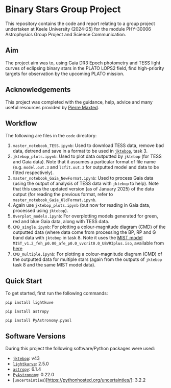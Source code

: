 # Binary Stars Group Project

This repository contains the code and report relating to a group project undertaken at Keele University (2024-25) for the module PHY-30006 Astrophysics Group Project and Science Communication. 

## Aim

The project aim was to, using Gaia DR3 Epoch photometry and TESS light curves of eclipsing binary stars in the PLATO LOPS2 field, find high-priority targets for observation by the upcoming PLATO mission.

## Acknowledgements 

This project was completed with the guidance, help, advice and many useful resources provided by [Pierre Maxted](https://www.astro.keele.ac.uk/pflm/).

## Workflow
The following are files in the `code` directory:
1. `master_notebook_TESS.ipynb`: Used to download TESS data, remove bad data, detrend and save in a format to be used in [`jktebop`](https://www.astro.keele.ac.uk/jkt/codes/jktebop.html), task 3.
2. `jktebop_plots.ipynb`: Used to plot data outputted by `jktebop` (for TESS and Gaia data). Note that it assumes a particular format of file name (e.g. `model.out.3` and `lcfit.out.3` for outputted model and data to be fitted respectively).
3. `master_notebook_Gaia_NewFormat.ipynb`: Used to process Gaia data (using the output of analysis of TESS data with `jktebop` to help). Note that this uses the updated version (as of January 2025) of the data output (for reading the previous format, refer to `master_notebook_Gaia_OldFormat.ipynb`.
4. Again use `jktebop_plots.ipynb` (but now for reading in Gaia data, processed using `jktebop`).
5. `Overplot_models.ipynb`: For overplotting models generated for green, red and blue Gaia data, along with TESS data.
6. `CMD_single.ipynb`: For plotting a colour-magnitude diagram (CMD) of the outputted data (where data come from processing the BP, RP and G band data with `jktebop` in task 8. Note it uses the [MIST model](https://waps.cfa.harvard.edu/MIST/model_grids.html) `MIST_v1.2_feh_p0.00_afe_p0.0_vvcrit0.0_UBVRIplus.iso`, available from [here](https://waps.cfa.harvard.edu/MIST/data/tarballs_v1.2/MIST_v1.2_vvcrit0.0_UBVRIplus.txz)
7. `CMD_multiple.ipynb`: For plotting a colour-magnitude diagram (CMD) of the outputted data for multiple stars (again from the outputs of `jktebop` task 8 and the same MIST model data).

## Quick Start
To get started, first run the following commands:
```
pip install lightkuve

pip install astropy

pip install PyAstronomy.pyasl
```
## Software Versions
During this project the following software/Python packages were used:
- [`jktebop`](https://www.astro.keele.ac.uk/jkt/codes/jktebop.html): v43
- [`lightkurve`](https://lightkurve.github.io/lightkurve/): 2.5.0
- [`astropy`](https://www.astropy.org): 6.1.4
- [`PyAstronomy`](https://pyastronomy.readthedocs.io/en/latest/): 0.22.0
- [`uncertainties`)[https://pythonhosted.org/uncertainties/]: 3.2.2 
